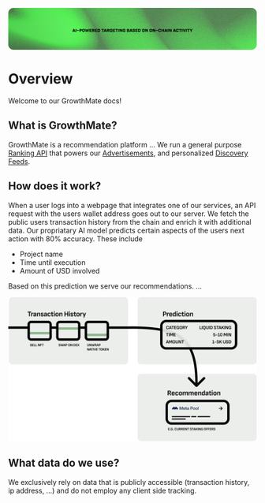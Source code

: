 ![Banner](banner.png)

# Overview

Welcome to our GrowthMate docs!

## What is GrowthMate?

GrowthMate is a recommendation platform ...
We run a general purpose [Ranking API](../services/ranking/index.md) that powers our [Advertisements](../services/ads/index.md), and personalized [Discovery Feeds](../services/discovery-feed/).

## How does it work?

When a user logs into a webpage that integrates one of our services, an API request with the users wallet address goes out to our server. We fetch the public users transaction history from the chain and enrich it with additional data. Our propriatary AI model predicts certain aspects of the users next action with 80% accuracy. These include

- Project name
- Time until execution
- Amount of USD involved

Based on this prediction we serve our recommendations. ...

![Flowchart](flowchart.png)

## What data do we use?

We exclusively rely on data that is publicly accessible (transaction history, ip address, ...) and do not employ any client side tracking.